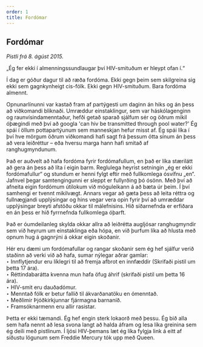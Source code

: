```yaml
---
order: 1
title: Fordómar
---
```


## Fordómar

*Pistli frá 8. ágúst 2015.*

„Ég fer ekki í almenningssundlaugar því HIV-smituðum er hleypt ofan í.“

Í dag er góður dagur til að ræða fordóma. Ekki gegn þeim sem skilgreina sig ekki sem gagnkynheigt cis-fólk. Ekki gegn HIV-smituðum. Bara fordóma almennt.

Opnunarlínunni var kastað fram af partýgesti um daginn án hiks og án þess að viðkomandi bliknaði. Umræddur einstaklingur, sem var háskólagenginn og raunvísindamenntaður, hefði getað sparað sjálfum sér og öðrum mikil óþægindi með því að googla 'can hiv be transmitted through pool water?' Ég spái í öllum pottapartýunum sem manneskjan hefur misst af. Ég spái líka í því hve mörgum öðrum viðkomandi hafi sagt frá þessum ótta sínum án þess að vera leiðréttur – eða hversu marga hann hafi smitað af ranghugmyndunum.

Það er auðvelt að hafa fordóma fyrir fordómafullum, en það er líka stærilátt að gera án þess að líta í eigin barm. Reglulega heyrist setningin „ég er ekki fordómafullur“ og stundum er henni fylgt eftir með fullkomlega ósvífnu „en“. Jafnvel þegar samtengingunni er sleppt er fullyrðing þó ósönn. Með því að afneita eigin fordómum útilokum við möguleikann á að bæta úr þeim. Í því samhengi er tvennt mikilvægt. Annars vegar að gæta þess að leita réttra og fullnægjandi upplýsingar og hins vegar vera opin fyrir því að umræddar upplýsingar breyti afstöðu okkar til málefnisins. Hið síðarnefnda er erfiðara en án þess er hið fyrrnefnda fullkomlega óþarft.

Það er óumdeilanleg skylda okkar allra að leiðrétta augljósar ranghugmyndir sem við heyrum um einstaklinga eða hópa, en við þurfum líka að hlusta með opnum hug á gagnrýni á okkar eigin skoðanir.

Hér eru dæmi um fordómafullar og rangar skoðanir sem ég hef sjálfur verið staðinn að verki við að hafa, sumar nýlegar aðrar gamlar:  
 ‣ Innflytjendur eru líklegri til að fremja afbrot en innfæddir (Skrifaði pistil um þetta 17 ára).  
 ‣ Réttindabarátta kvenna mun hafa öfug áhrif (skrifaði pistil um þetta 16 ára).  
 ‣ HIV-smit eru dauðadómur.  
 ‣ Menntað fólk er betur fallið til ákvarðanatöku en ómenntað.  
 ‣ Meðlimir Þjóðkirkjunnar fjármagna barnaníð.  
 ‣ Framsóknarmenn eru allir rasistar.

Þetta er ekki tæmandi. Ég hef engin sterk lokaorð með þessu. Ég bið alla sem hafa nennt að lesa svona langt að halda áfram og lesa líka greinina sem ég deili með pistlinum. Í ljósi HIV-þemans læt ég líka fylgja link á eitt af síðustu lögunum sem Freddie Mercury tók upp með Queen.
